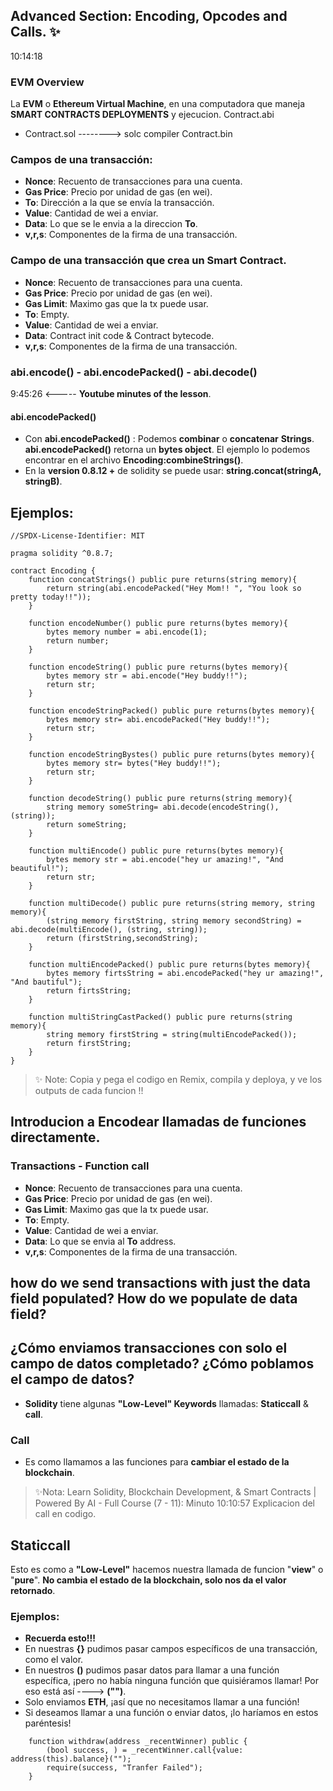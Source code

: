 ## Advanced Section: Encoding, Opcodes and Calls. ✨
10:14:18
### EVM Overview
La **EVM** o **Ethereum Virtual Machine**, en una computadora que maneja **SMART CONTRACTS DEPLOYMENTS** y ejecucion.
                                        Contract.abi
- Contract.sol --------> solc compiler 
                                        Contract.bin

### Campos de una transacción:
- **Nonce**: Recuento de transacciones para una cuenta.
- **Gas Price**: Precio por unidad de gas (en wei).
- **To**: Dirección a la que se envía la transacción.
- **Value**: Cantidad de wei a enviar.
- **Data**: Lo que se le envia a la direccion **To**. 
- **v,r,s**: Componentes de la firma de una transacción.

### Campo de una transacción que crea un Smart Contract.
- **Nonce**: Recuento de transacciones para una cuenta.
- **Gas Price**: Precio por unidad de gas (en wei).
- **Gas Limit**: Maximo gas que la tx puede usar.
- **To**: Empty.
- **Value**: Cantidad de wei a enviar.
- **Data**: Contract init code & Contract bytecode. 
- **v,r,s**: Componentes de la firma de una transacción.

### abi.encode() - abi.encodePacked() - abi.decode()
9:45:26 <----- **Youtube minutes of the lesson**.

#### abi.encodePacked()
- Con **abi.encodePacked()** : Podemos **combinar** o **concatenar** **Strings**. **abi.encodePacked()** retorna un **bytes object**. El ejemplo lo podemos encontrar en el archivo **Encoding:combineStrings()**.
- En la **version 0.8.12 +** de solidity se puede usar: **string.concat(stringA, stringB)**.

## Ejemplos: 
```solidity
//SPDX-License-Identifier: MIT

pragma solidity ^0.8.7;

contract Encoding {
    function concatStrings() public pure returns(string memory){
        return string(abi.encodePacked("Hey Mom!! ", "You look so pretty today!!"));
    }

    function encodeNumber() public pure returns(bytes memory){
        bytes memory number = abi.encode(1);
        return number;
    }

    function encodeString() public pure returns(bytes memory){
        bytes memory str = abi.encode("Hey buddy!!");
        return str;
    }

    function encodeStringPacked() public pure returns(bytes memory){
        bytes memory str= abi.encodePacked("Hey buddy!!");
        return str;
    }

    function encodeStringBystes() public pure returns(bytes memory){
        bytes memory str= bytes("Hey buddy!!");
        return str;
    }

    function decodeString() public pure returns(string memory){
        string memory someString= abi.decode(encodeString(), (string));
        return someString;
    }

    function multiEncode() public pure returns(bytes memory){
        bytes memory str = abi.encode("hey ur amazing!", "And beautiful!");
        return str;
    }

    function multiDecode() public pure returns(string memory, string memory){
        (string memory firstString, string memory secondString) = abi.decode(multiEncode(), (string, string));
        return (firstString,secondString);
    }

    function multiEncodePacked() public pure returns(bytes memory){
        bytes memory firtsString = abi.encodePacked("hey ur amazing!", "And bautiful");
        return firtsString;
    }

    function multiStringCastPacked() public pure returns(string memory){
        string memory firstString = string(multiEncodePacked());
        return firstString;
    }
}

```
> ✨ Note: Copia y pega el codigo en Remix, compila y deploya, y ve los outputs de cada funcion !!
## Introducion a Encodear llamadas de funciones directamente.
### Transactions - Function call
- **Nonce**: Recuento de transacciones para una cuenta.
- **Gas Price**: Precio por unidad de gas (en wei).
- **Gas Limit**: Maximo gas que la tx puede usar.
- **To**: Empty.
- **Value**: Cantidad de wei a enviar.
- **Data**: Lo que se envia al **To** address.
- **v,r,s**: Componentes de la firma de una transacción.

## how do we send transactions with just the data field populated? How do we populate de data field? 
## ¿Cómo enviamos transacciones con solo el campo de datos completado? ¿Cómo poblamos el campo de datos?
- **Solidity** tiene algunas **"Low-Level" Keywords** llamadas: **Staticcall** & **call**.

### Call 
- Es como llamamos a las funciones para **cambiar el estado de la blockchain**. 
>✨Nota: Learn Solidity, Blockchain Development, & Smart Contracts | Powered By AI - Full Course (7 - 11): Minuto 10:10:57 Explicacion del call en codigo.

## Staticcall
Esto es como a **"Low-Level"** hacemos nuestra llamada de funcion "**view**" o "**pure**". **No cambia el estado de la blockchain, solo nos da el valor retornado**.

### Ejemplos:
- **Recuerda esto!!!**
- En nuestras **{}** pudimos pasar campos específicos de una transacción, como el valor.
- En nuestros **()** pudimos pasar datos para llamar a una función específica, ¡pero no había ninguna función que quisiéramos llamar! Por eso está así ----> **("")**.
- Solo enviamos **ETH**, ¡así que no necesitamos llamar a una función!
- Si deseamos llamar a una función o enviar datos, ¡lo haríamos en estos paréntesis!
```solidity
    function withdraw(address _recentWinner) public {
        (bool success, ) = _recentWinner.call{value: address(this).balance}("");
        require(success, "Tranfer Failed"); 
    }
```
